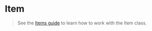 # Item

> See the [Items guide](../../guide/items-guide.md) to learn how to work with the Item class.

